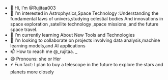 - 👋 Hi, I’m @Rujitaa003
- 👀 I’m interested in Astrophysics,Space Technology :Understanding the fundamental laws of univers,studying celestial bodies And innovations in space exploration ,satellite technology ,space missions ,and the future space travel. 
- 🌱 I’m currently learning About New Tools and Technologies
- 💞️ I’m looking to collaborate on  projects involving data analysis,machine learning models,and AI applications
- 📫 How to reach me @_rujitaa. _
- 😄 Pronouns: she or Her
- ⚡ Fun fact: I plan to buy a telescope in the future to explore the stars and planets more closely 

<!---
Rujitaa003/Rujitaa003 is a ✨ special ✨ repository because its `README.md` (this file) appears on your GitHub profile.
You can click the Preview link to take a look at your changes.
--->

